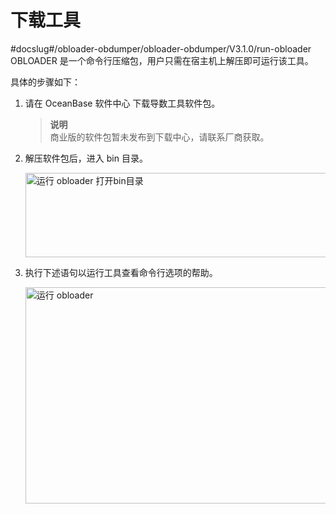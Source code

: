 下载工具 
=========================
#docslug#/obloader-obdumper/obloader-obdumper/V3.1.0/run-obloader
OBLOADER 是一个命令行压缩包，用户只需在宿主机上解压即可运行该工具。

具体的步骤如下：

1. 请在 OceanBase 软件中心 下载导数工具软件包。

   > **说明** <br>
   > 商业版的软件包暂未发布到下载中心，请联系厂商获取。

2. 解压软件包后，进入 bin 目录。

      <img src="https://obbusiness-private.oss-cn-shanghai.aliyuncs.com/doc/img/obloaderobdumper/obloaderdumper310-bin.png" width = "560" height = "135" alt="运行 obloader 打开bin目录" />


3. 执行下述语句以运行工具查看命令行选项的帮助。
 
   <img src="https://obbusiness-private.oss-cn-shanghai.aliyuncs.com/doc/img/obloaderobdumper/obloaderdumper310-runobloader.png" width = "560" height = "346" alt="运行 obloader" />
